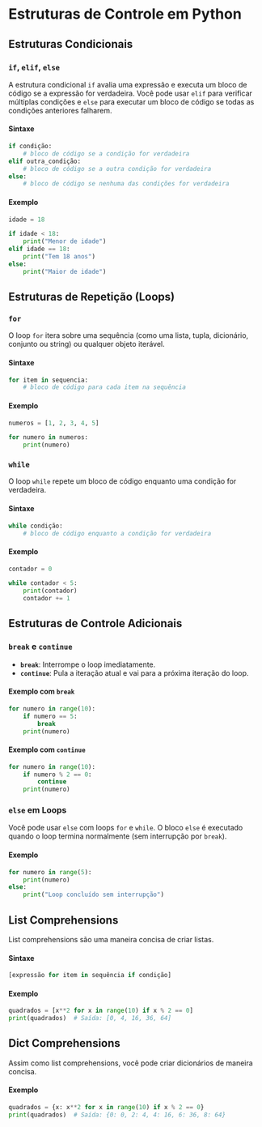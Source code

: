 # Estruturas de Controle em Python

## Estruturas Condicionais

### `if`, `elif`, `else`

A estrutura condicional `if` avalia uma expressão e executa um bloco de código se a expressão for verdadeira. Você pode usar `elif` para verificar múltiplas condições e `else` para executar um bloco de código se todas as condições anteriores falharem.

#### Sintaxe

```python
if condição:
    # bloco de código se a condição for verdadeira
elif outra_condição:
    # bloco de código se a outra condição for verdadeira
else:
    # bloco de código se nenhuma das condições for verdadeira
```

#### Exemplo

```python
idade = 18

if idade < 18:
    print("Menor de idade")
elif idade == 18:
    print("Tem 18 anos")
else:
    print("Maior de idade")
```

## Estruturas de Repetição (Loops)

### `for`

O loop `for` itera sobre uma sequência (como uma lista, tupla, dicionário, conjunto ou string) ou qualquer objeto iterável.

#### Sintaxe

```python
for item in sequencia:
    # bloco de código para cada item na sequência
```

#### Exemplo

```python
numeros = [1, 2, 3, 4, 5]

for numero in numeros:
    print(numero)
```

### `while`

O loop `while` repete um bloco de código enquanto uma condição for verdadeira.

#### Sintaxe

```python
while condição:
    # bloco de código enquanto a condição for verdadeira
```

#### Exemplo

```python
contador = 0

while contador < 5:
    print(contador)
    contador += 1
```

## Estruturas de Controle Adicionais

### `break` e `continue`

- **`break`**: Interrompe o loop imediatamente.
- **`continue`**: Pula a iteração atual e vai para a próxima iteração do loop.

#### Exemplo com `break`

```python
for numero in range(10):
    if numero == 5:
        break
    print(numero)
```

#### Exemplo com `continue`

```python
for numero in range(10):
    if numero % 2 == 0:
        continue
    print(numero)
```

### `else` em Loops

Você pode usar `else` com loops `for` e `while`. O bloco `else` é executado quando o loop termina normalmente (sem interrupção por `break`).

#### Exemplo

```python
for numero in range(5):
    print(numero)
else:
    print("Loop concluído sem interrupção")
```

## List Comprehensions

List comprehensions são uma maneira concisa de criar listas.

#### Sintaxe

```python
[expressão for item in sequência if condição]
```

#### Exemplo

```python
quadrados = [x**2 for x in range(10) if x % 2 == 0]
print(quadrados)  # Saída: [0, 4, 16, 36, 64]
```

## Dict Comprehensions

Assim como list comprehensions, você pode criar dicionários de maneira concisa.

#### Exemplo

```python
quadrados = {x: x**2 for x in range(10) if x % 2 == 0}
print(quadrados)  # Saída: {0: 0, 2: 4, 4: 16, 6: 36, 8: 64}
```
